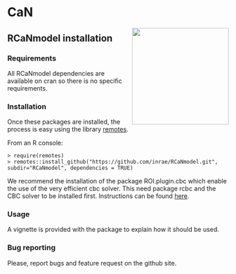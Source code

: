 # CaN
<img src="RCaNmodel/man/figures/logo.png" align="right" width="220" />

## RCaNmodel installation
### Requirements
All RCaNmodel dependencies are available on cran so there is no specific requirements. 

### Installation
Once these packages are installed, the process is easy using the library [remotes](https://cran.r-project.org/package=remotes).

From an R console:

    > require(remotes)
    > remotes::install_github("https://github.com/inrae/RCaNmodel.git", subdir="RCaNmodel", dependencies = TRUE)


We recommend the installation of the package ROI.plugin.cbc which enable the use of the very efficient cbc solver. This need package rcbc and the CBC solver to be installed first. Instructions can be found [here](https://github.com/dirkschumacher/ROI.plugin.cbc).  
    

### Usage
A vignette is provided with the package to explain how it should be used.

### Bug reporting
Please, report bugs and feature request on the github site.


